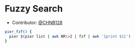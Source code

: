 # Fuzzy Search

* Contributor: [@CHNB128](https://github.com/CHNB128)

```bash
pier_fzf() {
  pier $(pier list | awk NR\>2 | fzf | awk '{print $1}')
}
```
